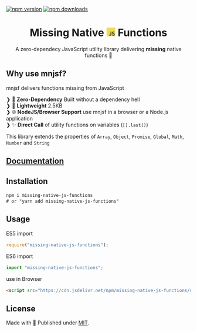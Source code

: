 [![npm version][npm-version-src]][npm-version-href]
[![npm downloads][npm-downloads-src]][npm-downloads-href]

<h1 align="center">Missing Native
	<img width="24" src="https://raw.githubusercontent.com/github/explore/80688e429a7d4ef2fca1e82350fe8e3517d3494d/topics/javascript/javascript.png">
	Functions</h1>
<p align="center">A zero-dependecy JavaScript utility library delivering <b>missing</b> native functions 💼</p>

## Why use mnjsf?

mnjsf delivers functions missing from JavaScript

❯ 💼 **Zero-Dependency** Built without a dependency hell<br>
❯ 📐 **Lightweight** 2.5KB<br>
❯ 🌐 **NodeJS/Browser Support** use mnjsf in a browser or a Node.js application <br>
❯ ✨ **Direct Call** of utility functions on variables (`[].last()`) <br>

This library extends the properties of `Array`, `Object`, `Promise`, `Global`, `Math`, `Number` and `String`

## [Documentation](https://trantlabs.github.io/missing-native-js-functions/)

## Installation

```
npm i missing-native-js-functions
# or "yarn add missing-native-js-functions"
```

## Usage

ES5 import

```js
require("missing-native-js-functions");
```

ES6 import

```js
import "missing-native-js-functions";
```

use in Browser

```html
<script src="https://cdn.jsdelivr.net/npm/missing-native-js-functions/dist/mnjsf.min.js"></script>
```


## License

Made with 💚 Published under [MIT](./LICENSE).

<!-- Badges -->

[npm-version-src]: https://flat.badgen.net/npm/v/missing-native-js-functions?style=flat-square&label=stable
[npm-version-href]: https://npmjs.com/package/missing-native-js-functions
[npm-downloads-src]: https://flat.badgen.net/npm/dm/missing-native-js-functions?style=flat-square&label=stable
[npm-downloads-href]: https://npmjs.com/package/missing-native-js-functions
